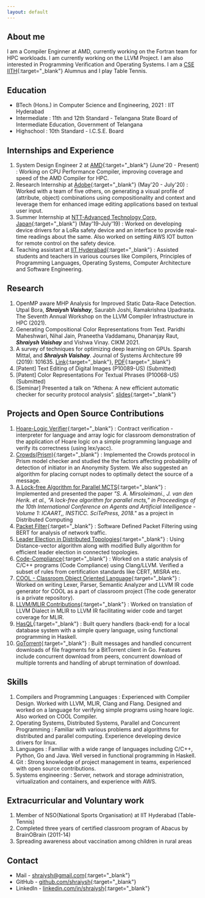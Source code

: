 ```yaml
---
layout: default
---
```


## About me

I am a Compiler Enginner at AMD, currently working on the Fortran team for HPC workloads. I am currently working on the LLVM Project. I am also interested in Programming Verification and Operating Systems. I am a [CSE IITH](https://cse.iith.ac.in/){:target="_blank"} Alumnus and I play Table Tennis.

## Education

 - BTech (Hons.) in Computer Science and Engineering, 2021
   : IIT Hyderabad
 - Intermediate
   : 11th and 12th Standard - Telangana State Board of Intermediate Education, Government of Telangana
 - Highschool
   : 10th Standard - I.C.S.E. Board

## Internships and Experience

 1. System Design Engineer 2 at [AMD](https://www.amd.com/en){:target="_blank"} (June'20 - Present)
    : Working on CPU Performance Compiler, improving coverage and speed of the AMD Compiler for HPC.
 2. Research Internship at [Adobe](https://research.adobe.com/){:target="_blank"} (May'20 - July'20)
    : Worked with a team of five others, on generating a visual profile of (attribute, object) combinations using compositionality and context and leverage them for enhanced image editing applications based on textual user input.
 3. Summer Internship at [NTT-Advanced Technology Corp, Japan](https://www.ntt-at.com/){:target="_blank"} (May'19-July'19)
    : Worked on developing device drivers for a LoRa safety device and an interface to provide real-time readings about the same. Also worked on setting AWS IOT button for remote control on the safety device.
 4. Teaching assistant at [IIT Hyderabad](https://www.iith.ac.in){:target="_blank"}
    : Assisted students and teachers in various courses like Compilers, Principles of Programming Languages, Operating Systems, Computer Architecture and Software Engineering.

## Research

 1. OpenMP aware MHP Analysis for Improved Static Data-Race Detection. Utpal Bora, ___Shraiysh Vaishay___, Saurabh Joshi, Ramakrishna Upadrasta. The Seventh Annual Workshop on the LLVM Compiler Infrastructure in HPC (2021).
 1. Generating Compositional Color Representations from Text. Paridhi Maheshwari, Nihal Jain, Praneetha Vaddamanu, Dhananjay Raut, ___Shraiysh Vaishay___ and Vishwa Vinay. CIKM 2021.
 1. A survey of techniques for optimizing deep learning on GPUs. Sparsh Mittal, and ___Shraiysh Vaishay___. Journal of Systems Architecture 99 (2019): 101635. [Link](https://www.sciencedirect.com/science/article/abs/pii/S1383762119302656){:target="_blank"}, [PDF](https://www.researchgate.net/profile/Sparsh-Mittal-2/publication/335292390_A_Survey_of_Techniques_for_Optimizing_Deep_Learning_on_GPUs/links/5d5cff6ba6fdcc55e81c21fb/A-Survey-of-Techniques-for-Optimizing-Deep-Learning-on-GPUs.pdf){:target="_blank"}
 1. \[Patent\] Text Editing of Digital Images (P10089-US) (Submitted)
 1. \[Patent\] Color Representations For Textual Phrases (P10068-US) (Submitted)
 1. \[Seminar\] Presented a talk on “Athena: A new efficient automatic checker for security protocol analysis”. [slides](https://docs.google.com/presentation/d/e/2PACX-1vQCiocHu0lrK7rHddFmVteAVMLw6M98UqKiu5LtpxbYykxE7wVUaSNG4M1XmvmxvnjzG2Xl_fS5HFb4/pub?start=true&loop=false&delayms=3000){:target="_blank"}


## Projects and Open Source Contributions

 1. [Hoare-Logic Verifier](https://github.com/shraiysh/hoare-logic){:target="_blank"}
    : Contract verification - interpreter for language and array logic for classroom demonstration of the application of Hoare logic on a simple programming language and verify its correctness (using lex/yacc).
 1. [Crowds(Prism)](https://docs.google.com/presentation/d/e/2PACX-1vSy0dNglvENSDv6Kbc3kyHo7sFa12Z27qhUcGOE_3aFM5ei_d8BE1yI71zpSsVhUgJI9lUTwCrmnVFA/pub?start=true&loop=false&delayms=3000){:target="_blank"}
    : Implemented the Crowds protocol in Prism model checker and studied the the factors affecting probability of detection of initiator in an Anonymity System. We also suggested an algorithm for placing corrupt nodes to optimally detect the source of a message.
 1. [A Lock-free Algorithm for Parallel MCTS](https://docs.google.com/presentation/d/e/2PACX-1vTS2mrHeUHU1jYR2RlOGx66zUqnogMqxDyRIVtt0OW2LhvTbFLb2IeumnF48llG43solHoAx96ncdNb/pub?start=true&loop=false&delayms=3000){:target="_blank"}
    : Implemented and presented the paper _"S. A. Mirsoleimani., J. van den Herik. et al., “A lock-free algorithm for parallel mcts,” in Proceedings of the 10th International Conference on Agents and Artificial Intelligence - Volume 1: ICAART,, INSTICC. SciTePress, 2018."_ as a project in Distributed Computing
 1. [Packet Filter](https://docs.google.com/presentation/d/e/2PACX-1vQKGdc8nNGeN534qGJjlar5AujqkA-cWRvMGmEd2G4t04BsO7yGZwxVZEphNkFW6VnNBAomdTPT1NhW/pub?start=true&loop=false&delayms=3000){:target="_blank"}
    : Software Defined Packet Filtering using BERT for analysis of network traffic.
 1. [Leader Election in Distributed Topologies](https://docs.google.com/presentation/d/e/2PACX-1vRnj_PhYkHhHhVklN4x5HmGgMOx036GSOJ7bTrObzovmXBCvQOEwxq4JWNQ7fu-CYsPZXN37N3f1rL2/pub?start=true&loop=false&delayms=3000){:target="_blank"}
    : Using Distance-vector algorithm along with modified Bully algorithm for efficient leader election in connected topologies.
 1. [Code-Compliance](https://github.com/sbjoshi/code-compliance){:target="_blank"}
    : Worked on a static analysis of C/C++ programs (Code Compliance) using Clang/LLVM. Verified a subset of rules from certification standards like CERT, MISRA etc.
 1. [COOL - Classroom Object Oriented Language](https://github.com/shraiysh/CoolSemanticAnalyzer){:target="_blank"}
    : Worked on writing Lexer, Parser, Semantic Analyzer and LLVM IR code generator for COOL as a part of classroom project (The code generator is a private repository).
 1. [LLVM/MLIR Contributions](https://reviews.llvm.org/people/revisions/19492/){:target="_blank"}
    : Worked on translation of LLVM Dialect in MLIR to LLVM IR facilitating wider code and target coverage for MLIR.
 1. [HasQL](https://github.com/shraiysh/HaSSQL){:target="_blank"}
    : Built query handlers (back-end) for a local database system with a simple query language, using functional programming in Haskell.
 1. [GoTorrent](https://github.com/shraiysh/GoTorrent){:target="_blank"}
    : Built messages and handled concurrent downloads of file fragments for a BitTorrent client in Go. Features include concurrent download from peers, concurrent download of multiple torrents and handling of abrupt termination of download.

## Skills

 1. Compilers and Programming Languages
    : Experienced with Compiler Design. Worked with LLVM, MLIR, Clang and Flang. Designed and worked on a language for verifying simple programs using hoare logic. Also worked on COOL Compiler.
 1. Operating Systems, Distributed Systems, Parallel and Concurrent Programming
    : Familiar with various problems and algorithms for distributed and parallel computing. Experience developing device drivers for linux.
 2. Languages
    : Familiar with a wide range of languages including C/C++, Python, Go and Java. Well versed in functional programming in Haskell.
 3. Git
    : Strong knowledge of project management in teams, experienced with open source contributions.
 4. Systems engineering
    : Server, network and storage administration, virtualization and containers, and experience with AWS.

## Extracurricular and Voluntary work
 1. Member of NSO(National Sports Organisation) at IIT Hyderabad (Table-Tennis)
 1. Completed three years of certified classroom program of Abacus by BrainOBrain (2011-14)
 1. Spreading awareness about vaccination among children in rural areas

## Contact
 - Mail - [shraiysh@gmail.com](mailto:shraiysh@gmail.com){:target="_blank"}
 - GitHub - [github.com/shraiysh](https://www.github.com/shraiysh){:target="_blank"}
 - LinkedIn - [linkedin.com/in/shraiysh](https://www.linkedin.com/in/shraiysh){:target="_blank"}
